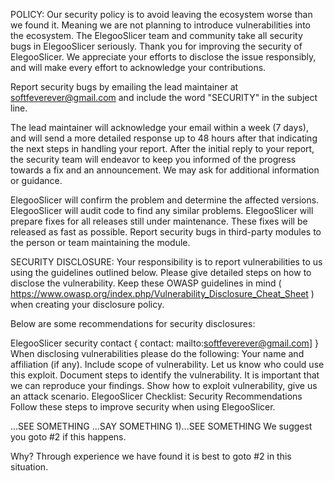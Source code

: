 POLICY: Our security policy is to avoid leaving the ecosystem worse than we found it. Meaning we are not planning to introduce vulnerabilities into the ecosystem.
The ElegooSlicer team and community take all security bugs in ElegooSlicer seriously. Thank you for improving the security of ElegooSlicer. We appreciate your efforts to disclose the issue responsibly, and will make every effort to acknowledge your contributions.

Report security bugs by emailing the lead maintainer at softfeverever@gmail.com and include the word "SECURITY" in the subject line.

The lead maintainer will acknowledge your email within a week (7 days), and will send a more detailed response up to 48 hours after that indicating the next steps in handling your report. After the initial reply to your report, the security team will endeavor to keep you informed of the progress towards a fix and an announcement. We may ask for additional information or guidance.

ElegooSlicer will confirm the problem and determine the affected versions.
ElegooSlicer will audit code to find any similar problems.
ElegooSlicer will prepare fixes for all releases still under maintenance. These fixes will be released as fast as possible.
Report security bugs in third-party modules to the person or team maintaining the module.

SECURITY DISCLOSURE: Your responsibility is to report vulnerabilities to us using the guidelines outlined below.
Please give detailed steps on how to disclose the vulnerability. Keep these OWASP guidelines in mind ( https://www.owasp.org/index.php/Vulnerability_Disclosure_Cheat_Sheet ) when creating your disclosure policy.

Below are some recommendations for security disclosures:

ElegooSlicer security contact { contact: mailto:softfeverever@gmail.com] }
When disclosing vulnerabilities please do the following:
Your name and affiliation (if any).
Include scope of vulnerability. Let us know who could use this exploit.
Document steps to identify the vulnerability. It is important that we can reproduce your findings.
Show how to exploit vulnerability, give us an attack scenario.
ElegooSlicer Checklist: Security Recommendations
Follow these steps to improve security when using ElegooSlicer.

...SEE SOMETHING
...SAY SOMETHING
1)...SEE SOMETHING
We suggest you goto #2 if this happens.

Why? Through experience we have found it is best to goto #2 in this situation.
